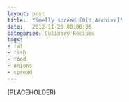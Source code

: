 ```yaml
---
layout: post
title:  "Smelly spread [Old Archive]"
date:   2012-11-20 00:06:06
categories: Culinary Recipes
tags:
- fat
- fish
- food
- onions
- spread
---
```


(PLACEHOLDER)
